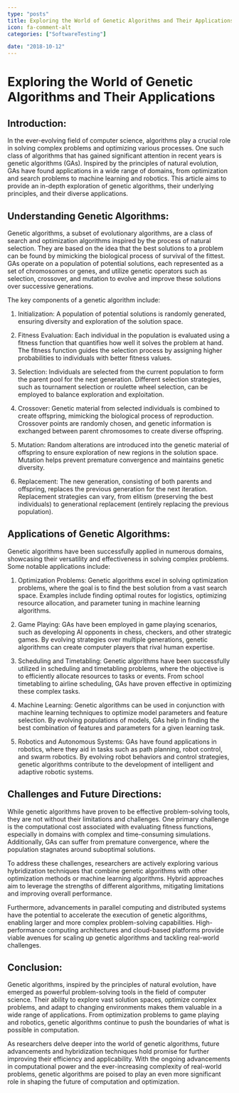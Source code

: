 ```yaml
---
type: "posts"
title: Exploring the World of Genetic Algorithms and Their Applications
icon: fa-comment-alt
categories: ["SoftwareTesting"]

date: "2018-10-12"
---
```




# Exploring the World of Genetic Algorithms and Their Applications

## Introduction:

In the ever-evolving field of computer science, algorithms play a crucial role in solving complex problems and optimizing various processes. One such class of algorithms that has gained significant attention in recent years is genetic algorithms (GAs). Inspired by the principles of natural evolution, GAs have found applications in a wide range of domains, from optimization and search problems to machine learning and robotics. This article aims to provide an in-depth exploration of genetic algorithms, their underlying principles, and their diverse applications.

## Understanding Genetic Algorithms:

Genetic algorithms, a subset of evolutionary algorithms, are a class of search and optimization algorithms inspired by the process of natural selection. They are based on the idea that the best solutions to a problem can be found by mimicking the biological process of survival of the fittest. GAs operate on a population of potential solutions, each represented as a set of chromosomes or genes, and utilize genetic operators such as selection, crossover, and mutation to evolve and improve these solutions over successive generations.

The key components of a genetic algorithm include:

1. Initialization: A population of potential solutions is randomly generated, ensuring diversity and exploration of the solution space.

2. Fitness Evaluation: Each individual in the population is evaluated using a fitness function that quantifies how well it solves the problem at hand. The fitness function guides the selection process by assigning higher probabilities to individuals with better fitness values.

3. Selection: Individuals are selected from the current population to form the parent pool for the next generation. Different selection strategies, such as tournament selection or roulette wheel selection, can be employed to balance exploration and exploitation.

4. Crossover: Genetic material from selected individuals is combined to create offspring, mimicking the biological process of reproduction. Crossover points are randomly chosen, and genetic information is exchanged between parent chromosomes to create diverse offspring.

5. Mutation: Random alterations are introduced into the genetic material of offspring to ensure exploration of new regions in the solution space. Mutation helps prevent premature convergence and maintains genetic diversity.

6. Replacement: The new generation, consisting of both parents and offspring, replaces the previous generation for the next iteration. Replacement strategies can vary, from elitism (preserving the best individuals) to generational replacement (entirely replacing the previous population).

## Applications of Genetic Algorithms:

Genetic algorithms have been successfully applied in numerous domains, showcasing their versatility and effectiveness in solving complex problems. Some notable applications include:

1. Optimization Problems: Genetic algorithms excel in solving optimization problems, where the goal is to find the best solution from a vast search space. Examples include finding optimal routes for logistics, optimizing resource allocation, and parameter tuning in machine learning algorithms.

2. Game Playing: GAs have been employed in game playing scenarios, such as developing AI opponents in chess, checkers, and other strategic games. By evolving strategies over multiple generations, genetic algorithms can create computer players that rival human expertise.

3. Scheduling and Timetabling: Genetic algorithms have been successfully utilized in scheduling and timetabling problems, where the objective is to efficiently allocate resources to tasks or events. From school timetabling to airline scheduling, GAs have proven effective in optimizing these complex tasks.

4. Machine Learning: Genetic algorithms can be used in conjunction with machine learning techniques to optimize model parameters and feature selection. By evolving populations of models, GAs help in finding the best combination of features and parameters for a given learning task.

5. Robotics and Autonomous Systems: GAs have found applications in robotics, where they aid in tasks such as path planning, robot control, and swarm robotics. By evolving robot behaviors and control strategies, genetic algorithms contribute to the development of intelligent and adaptive robotic systems.

## Challenges and Future Directions:

While genetic algorithms have proven to be effective problem-solving tools, they are not without their limitations and challenges. One primary challenge is the computational cost associated with evaluating fitness functions, especially in domains with complex and time-consuming simulations. Additionally, GAs can suffer from premature convergence, where the population stagnates around suboptimal solutions.

To address these challenges, researchers are actively exploring various hybridization techniques that combine genetic algorithms with other optimization methods or machine learning algorithms. Hybrid approaches aim to leverage the strengths of different algorithms, mitigating limitations and improving overall performance.

Furthermore, advancements in parallel computing and distributed systems have the potential to accelerate the execution of genetic algorithms, enabling larger and more complex problem-solving capabilities. High-performance computing architectures and cloud-based platforms provide viable avenues for scaling up genetic algorithms and tackling real-world challenges.

## Conclusion:

Genetic algorithms, inspired by the principles of natural evolution, have emerged as powerful problem-solving tools in the field of computer science. Their ability to explore vast solution spaces, optimize complex problems, and adapt to changing environments makes them valuable in a wide range of applications. From optimization problems to game playing and robotics, genetic algorithms continue to push the boundaries of what is possible in computation.

As researchers delve deeper into the world of genetic algorithms, future advancements and hybridization techniques hold promise for further improving their efficiency and applicability. With the ongoing advancements in computational power and the ever-increasing complexity of real-world problems, genetic algorithms are poised to play an even more significant role in shaping the future of computation and optimization.
